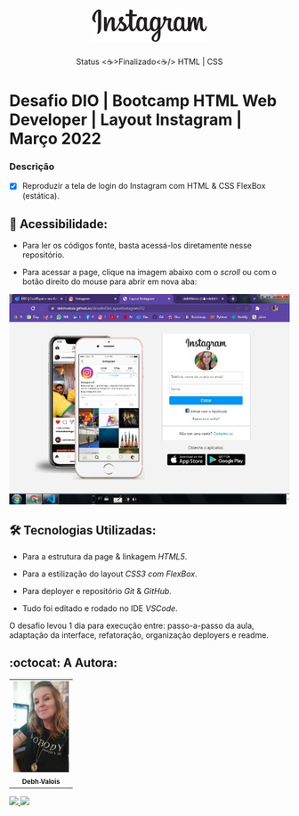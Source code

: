<h1 align="center">
  <img alt="Logo Instagram" title="Layout Instagram" src="./images/logo.png" />
</h1>

<p align="center"> Status <☕>Finalizado<☕/> HTML | CSS </p>

# Desafio DIO | Bootcamp HTML Web Developer | Layout Instagram | Março 2022

### Descrição

- [x] Reproduzir a tela de login do Instagram com HTML & CSS FlexBox (estática).


## 📁 Acessibilidade:

- Para ler os códigos fonte, basta acessá-los diretamente nesse repositório.     

- Para acessar a page, clique na imagem abaixo com o *scroll* ou com o botão direito do mouse para abrir em nova aba:


<a href="https://debhvalois.github.io/desafioDioLayoutInstagram22/" alt="Layout Instagram" target="_blank">
<img src="images/imgReadme.jpeg"/>
</a>


## :hammer_and_wrench: Tecnologias Utilizadas:

- Para a estrutura da page & linkagem *HTML5*.

- Para a estilização do layout *CSS3 com FlexBox*.

- Para deployer e repositório *Git* & *GitHub*.

- Tudo foi editado e rodado no IDE *VSCode*. 


O desafio levou 1 dia para execução entre: passo-a-passo da aula, adaptação da interface, refatoração, organização deployers e readme.


## :octocat: A Autora: 

<table>
  <tr>
    <td align="center">
      <a href="#">
        <img src="./images/autora.jpeg" width="100px;" alt="Retrato"/><br>
        <sub>
          <b>Debh Valois</b>
        </sub>
      </a>
    </td>
  </tr>
</table>

<a href="https://www.linkedin.com/in/debhvaloispsy/" alt="LinkedIn" target="_blank">
<img src="https://img.shields.io/badge/LinkedIn-%230077B5.svg?&style=flat-square&logo=linkedin&logoColor=white">
</a>

<a href="https://wa.me/message/ONHPRA62USWYK1" alt="WhatsApp" target="_blank">
<img src="https://img.shields.io/badge/-WhatsApp-25d366?style=flat-square&labelColor=25d366&logo=whatsapp&logoColor=white&link=https://wa.me/5584981430120"/>
</a>